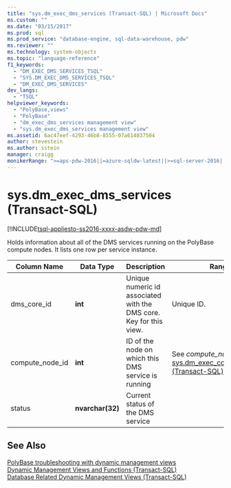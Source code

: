 ```yaml
---
title: "sys.dm_exec_dms_services (Transact-SQL) | Microsoft Docs"
ms.custom: ""
ms.date: "03/15/2017"
ms.prod: sql
ms.prod_service: "database-engine, sql-data-warehouse, pdw"
ms.reviewer: ""
ms.technology: system-objects
ms.topic: "language-reference"
f1_keywords: 
  - "DM_EXEC_DMS_SERVICES_TSQL"
  - "SYS.DM_EXEC_DMS_SERVICES_TSQL"
  - "DM_EXEC_DMS_SERVICES"
dev_langs: 
  - "TSQL"
helpviewer_keywords: 
  - "PolyBase,views"
  - "PolyBase"
  - "dm_exec_dms_services management view"
  - "sys.dm_exec_dms_services management view"
ms.assetid: 6ac47eef-4293-46b8-8555-07a614837504
author: stevestein
ms.author: sstein
manager: craigg
monikerRange: ">=aps-pdw-2016||=azure-sqldw-latest||>=sql-server-2016||=sqlallproducts-allversions||>=sql-server-linux-2017||=azuresqldb-mi-current"
---
```

# sys.dm_exec_dms_services (Transact-SQL)
[!INCLUDE[tsql-appliesto-ss2016-xxxx-asdw-pdw-md](../../includes/tsql-appliesto-ss2016-xxxx-asdw-pdw-md.md)]

  Holds information about all of the DMS services running on the PolyBase compute nodes. It lists one row per service instance.  
  
|Column Name|Data Type|Description|Range|  
|-----------------|---------------|-----------------|-----------|  
|dms_core_id|**int**|Unique numeric id associated with the DMS core. Key for this view.|Unique ID.|  
|compute_node_id|**int**|ID of the node on which this DMS service is running|See *compute_node_id* in [sys.dm_exec_compute_nodes &#40;Transact-SQL&#41;](../../relational-databases/system-dynamic-management-views/sys-dm-exec-compute-nodes-transact-sql.md).|  
|status|**nvarchar(32)**|Current status of the DMS service||  
  
## See Also  
 [PolyBase troubleshooting with dynamic management views](http://msdn.microsoft.com/library/ce9078b7-a750-4f47-b23e-90b83b783d80)   
 [Dynamic Management Views and Functions &#40;Transact-SQL&#41;](~/relational-databases/system-dynamic-management-views/system-dynamic-management-views.md)   
 [Database Related Dynamic Management Views &#40;Transact-SQL&#41;](../../relational-databases/system-dynamic-management-views/database-related-dynamic-management-views-transact-sql.md)  
  
  
